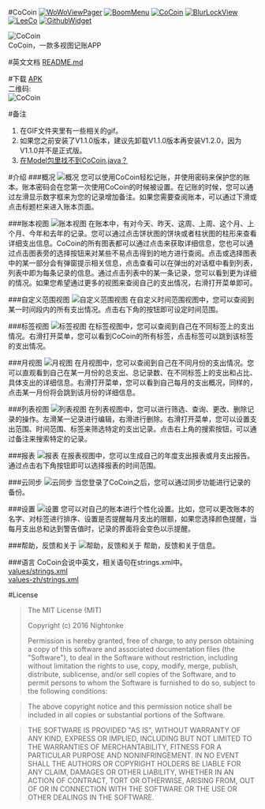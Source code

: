 #CoCoin 
[![WoWoViewPager](https://github.com/Nightonke/WoWoViewPager/blob/master/app/src/main/res/mipmap-hdpi/ic_launcher.png?raw=true)](https://github.com/Nightonke/WoWoViewPager)
[![BoomMenu](https://github.com/Nightonke/BoomMenu/blob/master/app/src/main/res/mipmap-hdpi/ic_launcher.png?raw=true)](https://github.com/Nightonke/BoomMenu)
[![CoCoin](https://github.com/Nightonke/CoCoin/blob/master/app/src/main/res/mipmap-hdpi/ic_launcher.png?raw=true)](https://github.com/Nightonke/CoCoin)
[![BlurLockView](https://github.com/Nightonke/BlurLockView/blob/master/app/src/main/res/mipmap-hdpi/ic_launcher.png?raw=true)](https://github.com/Nightonke/BlurLockView)
[![LeeCo](https://github.com/Nightonke/LeeCo/blob/master/app/src/main/res/mipmap-hdpi/ic_launcher.png?raw=true)](https://github.com/Nightonke/LeeCo)
[![GithubWidget](https://github.com/Nightonke/GithubWidget/blob/master/app/src/main/res/mipmap-hdpi/ic_launcher.png?raw=true)](https://github.com/Nightonke/GithubWidget)

![CoCoin](https://github.com/Nightonke/CoCoin/blob/master/PNG/CoCoin_White_Bg.png)  
CoCoin，一款多视图记账APP

#英文文档
[README.md](https://github.com/Nightonke/CoCoin/blob/master/README.md)  

#下载
[APK](https://github.com/Nightonke/CoCoin/blob/master/APK/CoCoin%20V1.2.0.apk)  
二维码:  
![CoCoin](https://github.com/Nightonke/CoCoin/blob/master/APK/CoCoin%20V1.2.0.png)

#备注
1. 在GIF文件夹里有一些相关的gif。
2. 如果您之前安装了V1.1.0版本，建议先卸载V1.1.0版本再安装V1.2.0，因为V1.1.0并不是正式版。
3. [在Model包里找不到CoCoin.java？](https://github.com/Nightonke/CoCoin/issues/7)  

#介绍
###概况
![概况](https://github.com/Nightonke/CoCoin/blob/master/PNG/CoCoin_Basic.png)
您可以使用CoCoin轻松记账，并使用密码来保护您的账本。账本密码会在您第一次使用CoCoin的时候被设置。在记账的时候，您可以通过左滑显示数字框来为您的记录增加备注。如果您需要查阅账本，可以通过下滑或点击标题栏来进入账本页面。

###账本视图
![账本视图](https://github.com/Nightonke/CoCoin/blob/master/PNG/CoCoin_Today.png)
在账本中，有对今天、昨天、这周、上周、这个月、上个月、今年和去年的记录。您可以通过点击饼状图的饼块或者柱状图的柱形来查看详细支出信息。CoCoin的所有图表都可以通过点击来获取详细信息，您也可以通过点击图表旁的选择按钮来对某些不易点击得到的地方进行查阅。点击或选择图表中的某一部分会有弹窗提示相关信息，点击查看可以在弹出的对话框中看到列表，列表中即为每条记录的信息。通过点击列表中的某一条记录，您可以看到更为详细的情况。如果您希望通过更多的视图来查阅自己的支出情况，右滑打开菜单即可。

###自定义范围视图
![自定义范围视图](https://github.com/Nightonke/CoCoin/blob/master/PNG/CoCoin_Custom.png)
在自定义时间范围视图中，您可以查阅到某一时间段内的所有支出情况。点击右下角的按钮即可设定时间范围。

###标签视图
![标签视图](https://github.com/Nightonke/CoCoin/blob/master/PNG/CoCoin_Tag.png)
在标签视图中，您可以查阅到自己在不同标签上的支出情况。右滑打开菜单，您可以看到CoCoin的所有标签，点击标签可以跳到该标签的支出情况。

###月视图
![月视图](https://github.com/Nightonke/CoCoin/blob/master/PNG/CoCoin_Month.png)
在月视图中，您可以查阅到自己在不同月份的支出情况。您可以直观看到自己在某一月份的总支出、总记录数、在不同标签上的支出和占比、具体支出的详细信息。右滑打开菜单，您可以看到自己每月的支出概况，同样的，点击某一月份将会跳到该月份的详细信息。

###列表视图
![列表视图](https://github.com/Nightonke/CoCoin/blob/master/PNG/CoCoin_List.png)
在列表视图中，您可以进行筛选、查询、更改、删除记录的操作。左滑某一记录进行编辑，右滑进行删除。右滑打开菜单，您可以设置支出范围、时间范围、标签来筛选特定的支出记录。点击右上角的搜索按钮，可以通过备注来搜索特定的记录。

###报表
![报表](https://github.com/Nightonke/CoCoin/blob/master/PNG/CoCoin_Report.png)
在报表视图中，您可以生成自己的年度支出报表或月支出报告。通过点击右下角按钮即可以选择报表的时间范围。

###云同步
![云同步](https://github.com/Nightonke/CoCoin/blob/master/PNG/CoCoin_Cloud.png)
当您登录了CoCoin之后，您可以通过同步功能进行记录的备份。

###设置
![设置](https://github.com/Nightonke/CoCoin/blob/master/PNG/CoCoin_Setting.png)
您可以对自己的账本进行个性化设置。比如，您可以更改账本的名字、对标签进行排序、设置是否提醒每月支出的限额，如果您选择颜色提醒，当每月支出总和达到警告值时，记录的界面将会变色以示提醒。

###帮助，反馈和关于
![帮助，反馈和关于](https://github.com/Nightonke/CoCoin/blob/master/PNG/CoCoin_Help.png)
帮助，反馈和关于信息。

###语言
CoCoin会说中英文，相关语句在strings.xml中。  
[values/strings.xml](https://github.com/Nightonke/CoCoin/blob/master/app/src/main/res/values/strings.xml)  
[values-zh/strings.xml](https://github.com/Nightonke/CoCoin/blob/master/app/src/main/res/values-zh/strings.xml) 

#License
> The MIT License (MIT)  
> 
> Copyright (c) 2016 Nightonke  
>
> Permission is hereby granted, free of charge, to any person obtaining a copy of this software and associated documentation files (the "Software"), to deal in the Software without restriction, including without limitation the rights to use, copy, modify, merge, publish, distribute, sublicense, and/or sell copies of the Software, and to permit persons to whom the Software is furnished to do so, subject to the following conditions:

> The above copyright notice and this permission notice shall be included in all copies or substantial portions of the Software.

> THE SOFTWARE IS PROVIDED "AS IS", WITHOUT WARRANTY OF ANY KIND, EXPRESS OR IMPLIED, INCLUDING BUT NOT LIMITED TO THE WARRANTIES OF MERCHANTABILITY, FITNESS FOR A PARTICULAR PURPOSE AND NONINFRINGEMENT. IN NO EVENT SHALL THE AUTHORS OR COPYRIGHT HOLDERS BE LIABLE FOR ANY CLAIM, DAMAGES OR OTHER LIABILITY, WHETHER IN AN ACTION OF CONTRACT, TORT OR OTHERWISE, ARISING FROM, OUT OF OR IN CONNECTION WITH THE SOFTWARE OR THE USE OR OTHER DEALINGS IN THE SOFTWARE. 
